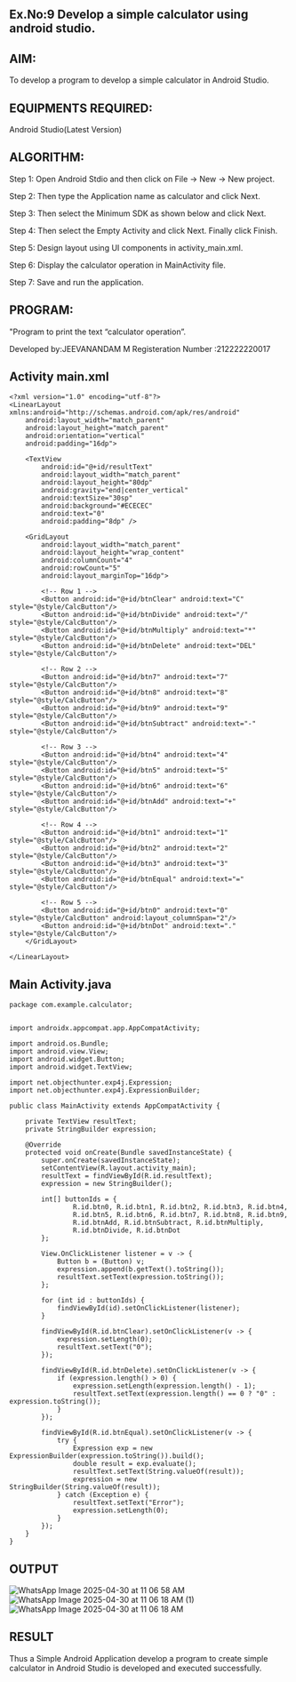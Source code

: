 ## Ex.No:9 Develop a simple calculator using android studio.
## AIM:
To develop a program to develop a simple calculator in Android Studio.

## EQUIPMENTS REQUIRED:
Android Studio(Latest Version)

## ALGORITHM:
Step 1: Open Android Stdio and then click on File -> New -> New project.

Step 2: Then type the Application name as calculator and click Next.

Step 3: Then select the Minimum SDK as shown below and click Next.

Step 4: Then select the Empty Activity and click Next. Finally click Finish.

Step 5: Design layout using UI components in activity_main.xml.

Step 6: Display the calculator operation in MainActivity file.

Step 7: Save and run the application.

## PROGRAM:

"Program to print the text “calculator operation”.

Developed by:JEEVANANDAM M
Registeration Number :212222220017

## Activity main.xml
```
<?xml version="1.0" encoding="utf-8"?>
<LinearLayout xmlns:android="http://schemas.android.com/apk/res/android"
    android:layout_width="match_parent"
    android:layout_height="match_parent"
    android:orientation="vertical"
    android:padding="16dp">

    <TextView
        android:id="@+id/resultText"
        android:layout_width="match_parent"
        android:layout_height="80dp"
        android:gravity="end|center_vertical"
        android:textSize="30sp"
        android:background="#ECECEC"
        android:text="0"
        android:padding="8dp" />

    <GridLayout
        android:layout_width="match_parent"
        android:layout_height="wrap_content"
        android:columnCount="4"
        android:rowCount="5"
        android:layout_marginTop="16dp">

        <!-- Row 1 -->
        <Button android:id="@+id/btnClear" android:text="C" style="@style/CalcButton"/>
        <Button android:id="@+id/btnDivide" android:text="/" style="@style/CalcButton"/>
        <Button android:id="@+id/btnMultiply" android:text="*" style="@style/CalcButton"/>
        <Button android:id="@+id/btnDelete" android:text="DEL" style="@style/CalcButton"/>

        <!-- Row 2 -->
        <Button android:id="@+id/btn7" android:text="7" style="@style/CalcButton"/>
        <Button android:id="@+id/btn8" android:text="8" style="@style/CalcButton"/>
        <Button android:id="@+id/btn9" android:text="9" style="@style/CalcButton"/>
        <Button android:id="@+id/btnSubtract" android:text="-" style="@style/CalcButton"/>

        <!-- Row 3 -->
        <Button android:id="@+id/btn4" android:text="4" style="@style/CalcButton"/>
        <Button android:id="@+id/btn5" android:text="5" style="@style/CalcButton"/>
        <Button android:id="@+id/btn6" android:text="6" style="@style/CalcButton"/>
        <Button android:id="@+id/btnAdd" android:text="+" style="@style/CalcButton"/>

        <!-- Row 4 -->
        <Button android:id="@+id/btn1" android:text="1" style="@style/CalcButton"/>
        <Button android:id="@+id/btn2" android:text="2" style="@style/CalcButton"/>
        <Button android:id="@+id/btn3" android:text="3" style="@style/CalcButton"/>
        <Button android:id="@+id/btnEqual" android:text="=" style="@style/CalcButton"/>

        <!-- Row 5 -->
        <Button android:id="@+id/btn0" android:text="0" style="@style/CalcButton" android:layout_columnSpan="2"/>
        <Button android:id="@+id/btnDot" android:text="." style="@style/CalcButton"/>
    </GridLayout>

</LinearLayout>

```
## Main Activity.java
```
package com.example.calculator;


import androidx.appcompat.app.AppCompatActivity;

import android.os.Bundle;
import android.view.View;
import android.widget.Button;
import android.widget.TextView;

import net.objecthunter.exp4j.Expression;
import net.objecthunter.exp4j.ExpressionBuilder;

public class MainActivity extends AppCompatActivity {

    private TextView resultText;
    private StringBuilder expression;

    @Override
    protected void onCreate(Bundle savedInstanceState) {
        super.onCreate(savedInstanceState);
        setContentView(R.layout.activity_main);
        resultText = findViewById(R.id.resultText);
        expression = new StringBuilder();

        int[] buttonIds = {
                R.id.btn0, R.id.btn1, R.id.btn2, R.id.btn3, R.id.btn4,
                R.id.btn5, R.id.btn6, R.id.btn7, R.id.btn8, R.id.btn9,
                R.id.btnAdd, R.id.btnSubtract, R.id.btnMultiply,
                R.id.btnDivide, R.id.btnDot
        };

        View.OnClickListener listener = v -> {
            Button b = (Button) v;
            expression.append(b.getText().toString());
            resultText.setText(expression.toString());
        };

        for (int id : buttonIds) {
            findViewById(id).setOnClickListener(listener);
        }

        findViewById(R.id.btnClear).setOnClickListener(v -> {
            expression.setLength(0);
            resultText.setText("0");
        });

        findViewById(R.id.btnDelete).setOnClickListener(v -> {
            if (expression.length() > 0) {
                expression.setLength(expression.length() - 1);
                resultText.setText(expression.length() == 0 ? "0" : expression.toString());
            }
        });

        findViewById(R.id.btnEqual).setOnClickListener(v -> {
            try {
                Expression exp = new ExpressionBuilder(expression.toString()).build();
                double result = exp.evaluate();
                resultText.setText(String.valueOf(result));
                expression = new StringBuilder(String.valueOf(result));
            } catch (Exception e) {
                resultText.setText("Error");
                expression.setLength(0);
            }
        });
    }
}

```
## OUTPUT

![WhatsApp Image 2025-04-30 at 11 06 58 AM](https://github.com/user-attachments/assets/753eeeca-a21c-43dd-b004-580d429b8c6a)
![WhatsApp Image 2025-04-30 at 11 06 18 AM (1)](https://github.com/user-attachments/assets/b0cb69cc-5cb4-463a-8f24-685746d88290)
![WhatsApp Image 2025-04-30 at 11 06 18 AM](https://github.com/user-attachments/assets/b173afd8-f8c9-4d6e-96b5-896a53ed35f4)


## RESULT
Thus a Simple Android Application develop a program to create simple calculator in Android Studio is developed and executed successfully.
